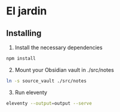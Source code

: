 # El jardin


## Installing

1. Install the necessary dependencies

```sh
npm install
```

2. Mount your Obsidian vault in ./src/notes

```sh
ln -s source_vault ./src/notes
```

3. Run eleventy

```sh
eleventy --output=output --serve
```
